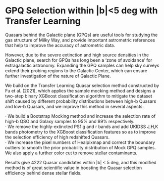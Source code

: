 # GPQ Selection within |b|&lt;5 deg with Transfer Learning

Quasars behind the Galactic plane (GPQs) are useful tools for studying the gas structure of Milky Way, and provide important astrometric references that help to improve the accuracy of astrometric data.   
  
However, due to the severe extinction and high source densities in the Galactic plane, search for GPQs has long been a ‘zone of avoidance’ for extragalactic astronomy. Expanding the GPQ samples can help sky surveys extend their probing regions to the Galactic Center, which can ensure further investigation of the nature of Galactic Plane.   
  
We build on the Transfer Learning Quasar selection method constructed by Fu et al. (2021), which applies the sample mocking method and designs a two-step binary XGBoost classification algorithm to mitigate the dataset shift caused by different probability distributions between high-b Quasars and low-b Quasars, and we improve this method in several aspects: 
  
· We build a Bootstrap Mocking method and increase the selection rate of high-b QSO and Galaxy samples to 95% and 99% respectively.   
· We remove the highly-extincted PS1 g and r bands and add UKIDSS J,H,K bands photometry to the XGBoost classification features so as to improve the selection efficiency of high redshifted Quasars.   
· We increase the pixel numbers of Healpixmap and correct the boundary outliers to smooth the prior probability distribution of Mock GPQ samples. We also apply a further color cut to remove stellar contaminants. 
  
Results give 4222 Quasar candidates within |b| < 5 deg, and this modified method is of great scientific value in boosting the Quasar selection efficiency behind dense stellar fields.

